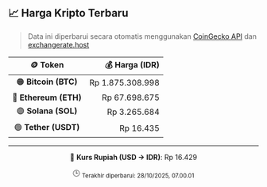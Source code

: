 

<!-- HARGA_KRIPTO -->
## 📈 Harga Kripto Terbaru

> Data ini diperbarui secara otomatis menggunakan [CoinGecko API](https://www.coingecko.com/) dan [exchangerate.host](https://exchangerate.host/)

<div align="center">

| 🪙 Token | 💰 Harga (IDR) |
|:------:|---------------:|
| 🟠 **Bitcoin (BTC)**   | Rp 1.875.308.998 |
| 🔵 **Ethereum (ETH)**  | Rp 67.698.675 |
| 🟣 **Solana (SOL)**    | Rp 3.265.684 |
| 🟢 **Tether (USDT)**   | Rp 16.435 |

---

💱 **Kurs Rupiah (USD → IDR)**: Rp 16.429

🕒 <sub>Terakhir diperbarui: 28/10/2025, 07.00.01</sub>

</div>
<!-- /HARGA_KRIPTO -->